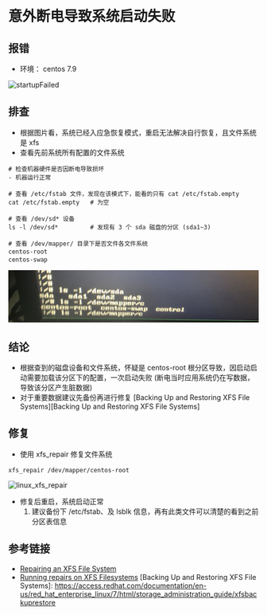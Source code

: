 # 意外断电导致系统启动失败

## 报错

- 环境： centos 7.9

![startupFailed](../png/linux_startupFailed.png)

## 排查

- 根据图片看，系统已经入应急恢复模式，重启无法解决自行恢复，且文件系统是 xfs
- 查看先前系统所有配置的文件系统

```shell
# 检查机器硬件是否因断电导致损坏
- 机器运行正常

# 查看 /etc/fstab 文件，发现在该模式下，能看的只有 cat /etc/fstab.empty
cat /etc/fstab.empty   # 为空

# 查看 /dev/sd* 设备
ls -l /dev/sd*         # 发现有 3 个 sda 磁盘的分区 (sda1~3)

# 查看 /dev/mapper/ 目录下是否文件各文件系统
centos-root
centos-swap
```
![inux_disk_filesystem](../png/linux_disk_filesystem.png)

## 结论

- 根据查到的磁盘设备和文件系统，怀疑是 centos-root 根分区导致，因启动启动需要加载该分区下的配置，一次启动失败 (断电当时应用系统仍在写数据，导致该分区产生脏数据)
- 对于重要数据建议先备份再进行修复 [Backing Up and Restoring XFS File Systems][Backing Up and Restoring XFS File Systems]

## 修复

- 使用 xfs_repair 修复文件系统

```shell
xfs_repair /dev/mapper/centos-root
```

![linux_xfs_repair](../png/linux_xfs_repair.png)

- 修复后重启，系统启动正常
  1. 建议备份下 /etc/fstab、及 lsblk 信息，再有此类文件可以清楚的看到之前分区表信息

## 参考链接

- [Repairing an XFS File System](https://access.redhat.com/documentation/en-us/red_hat_enterprise_linux/7/html/storage_administration_guide/xfsrepair)
- [Running repairs on XFS Filesystems](https://www.thegeekdiary.com/running-repairs-on-xfs-filesystems/)
[Backing Up and Restoring XFS File Systems]: https://access.redhat.com/documentation/en-us/red_hat_enterprise_linux/7/html/storage_administration_guide/xfsbackuprestore
